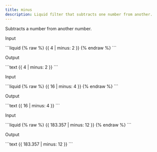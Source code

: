 ```yaml
---
title: minus
description: Liquid filter that subtracts one number from another.
---
```

Subtracts a number from another number.
<p class="code-label">Input</p>
```liquid
{% raw %}
{{ 4 | minus: 2 }}
{% endraw %}
```
<p class="code-label">Output</p>
```text
{{ 4 | minus: 2 }}
```
<p class="code-label">Input</p>
```liquid
{% raw %}
{{ 16 | minus: 4 }}
{% endraw %}
```
<p class="code-label">Output</p>
```text
{{ 16 | minus: 4 }}
```
<p class="code-label">Input</p>
```liquid
{% raw %}
{{ 183.357 | minus: 12 }}
{% endraw %}
```
<p class="code-label">Output</p>
```text
{{ 183.357 | minus: 12 }}
```